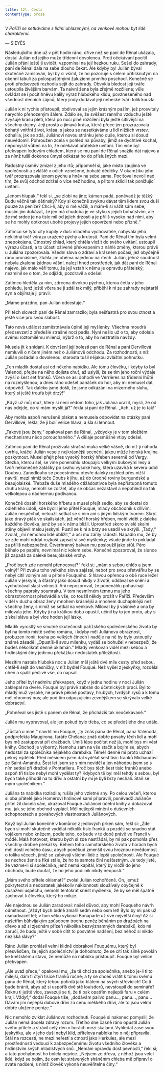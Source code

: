 ```yaml
---
title: 12\. Cesta
contentType: prose
---
```


<section>

_V Paříži se setkáváme s lidmi uhlazenými, na venkově mohou být lidé charakterní._

— SIEYÈS

Následujícího dne už v pět hodin ráno, dříve než se paní de Rênal ukázala, dostal Julián od jejího muže třídenní dovolenou. Proti očekávání pocítil Julián přání ještě ji uvidět; vzpomínal na její hezkou ruku. Sešel do zahrady; paní de Rênal dala na sebe dlouho čekat. Ale kdyby byl Julián býval skutečně zamilován, byl by si všiml, že ho pozoruje s čelem přitisknutým na okenní tabuli za polospuštěnými žaluziemi prvního poschodí. Konečně se proti předsevzetí rozhodla sejít do zahrady. Obvyklá bledost její tváře ustoupila živějším barvám. Ta naivní žena byla zřejmě rozčilena; vůle ovládat se i pocit hněvu kalily výraz hlubokého klidu, povzneseného nad všednost denních zájmů, který jindy dodával její nebeské tváři tolik kouzla.

Julián k ní rychle přistoupil; obdivoval se jejím krásným pažím, jež prosvítaly narychlo přehozeným šálem. Zdálo se, že svěžest ranního vzduchu ještě zvyšuje krásu pleti, která po noci plné rozčilení byla ještě citlivější na všechny dojmy. Její prostá a jímavá krása, která přece jen prozrazovala bohatý vnitřní život, krása, s jakou se nesetkáváme u lidí nižších vrstev, odhalila, jak se zdá, Juliánovi novou stránku jeho duše, kterou si dosud neuvědomil. Pohroužen zcela v pohled na půvaby, jimiž se dychtivě kochal, nepomyslil vůbec na to, že očekával přátelské uvítání. Tím více byl překvapen ledovým chladem, který se mu paní de Rênal snažila dát najevo a za nímž tušil dokonce úmysl odkázat ho do příslušných mezí.

Radostný úsměv zmizel z jeho rtů; připomněl si, jaké místo zaujímá ve společnosti a zvláště v očích vznešené, bohaté dědičky. V okamžiku jeho tvář prozrazovala jenom pýchu a hněv na sebe sama. Pociťoval nevoli nad tím, že svůj odchod zdržel o více než hodinu, a přitom sklidil tak ponižující uvítání.

„Jenom hlupák,“ řekl si, „se zlobí na jiné; kámen padá, poněvadž je těžký. Budu věčně tak dětinský? Kdy si konečně zvyknu dávat těm lidem svou duši pouze za peníze? Chci-li, aby si mě vážili, a mám-li si vážit sám sebe, musím jim dokázat, že jen má chudoba je ve styku s jejich bohatstvím, ale že mé srdce je na tisíc mil od jejich drzosti a je příliš vysoko nad nimi, aby se ho mohly dotknout ubohé projevy jejich opovržení nebo přízně.“

Zatímco se tyto city kupily v duši mladého vychovatele, nabývala jeho neklidná tvář výrazu uražené pýchy a krutosti. Paní de Rênal tím byla velmi znepokojena. Ctnostný chlad, který chtěla vložit do svého uvítání, ustoupil výrazu účasti, a to účasti oživené překvapením z náhlé změny, kterou právě u Juliána zpozorovala. Všední slova o zdraví a krásném počasí, jež obyčejně ráno pronášíme, ztuhla jim oběma najednou na rtech. Julián, jehož soudnost nebyla zkalena žádnou vášní, nalezl hned prostředek, jak dát paní de Rênal najevo, jak málo věří tomu, že její vztah k němu je opravdu přátelský; nezmínil se o tom, že odjíždí, pozdravil a odešel.

Zatímco hleděla za ním, zdrcena divokou pýchou, kterou četla v jeho pohledu, jenž ještě včera se jí zdál tak milý, přiběhl k ní ze zahrady nejstarší syn a objímaje ji pravil:

„Máme prázdno, pan Julián odcestuje.“

Při těch slovech paní de Rênal zamrazilo; byla nešťastná pro svou ctnost a ještě více pro svou slabost.

Tato nová událost zaměstnávala úplně její myšlenky. Všechna moudrá předsevzetí z předešlé strašné noci padla. Nyní nešlo už o to, aby odolala svému roztomilému milenci, nýbrž o to, aby ho neztratila navždy.

Musela jít k snídani. K dovršení její bolesti pan de Rênal a paní Dervillová nemluvili o ničem jiném než o Juliánově odchodu. Za rozhodností, s níž Julián požádal o dovolenou, starosta tušil nějakou zvláštní pohnutku.

„Ten mladík dostal asi od někoho nabídku. Ale tomu člověku, i kdyby to byl Valenod, přejde na něho dojista chuť, až uslyší, že se tím jeho roční výdaje zvýší o šest set franků. Včera se asi dohodli ve Verrières na třídenní lhůtě na rozmyšlenou; a dnes ráno odešel panáček do hor, aby mi nemusel dát odpověď. Tak daleko jsme došli, že jsme odkázáni na mizerného sluhu, který si ještě troufá být drzý!“

„Když už můj muž, který si není vědom toho, jak Juliána urazil, myslí, že od nás odejde, co si mám myslit já?“ řekla si paní de Rênal. „Ach, už je to tak!“

Aby mohla aspoň nerušeně plakat a nemusela odpovídat na otázky paní Dervillové, řekla, že ji bolí velice hlava, a šla si lehnout.

„Takové jsou ženy,“ opakoval pan de Rênal, „vždycky je v tom složitém mechanismu něco porouchaného.“ A dělaje posměšné vtipy odešel.

Zatímco paní de Rênal prožívala strašná muka velké vášně, do níž ji náhoda uvrhla, kráčel Julián vesele nejkrásnější scenérií, jakou může horská krajina poskytnout. Musel přejít přes vysoký horský hřeben severně od Vergy. Stezka, kterou šel, se vine ponenáhlu stoupajíc velkými bukovými lesy a tvoří nekonečné zatáčky po svahu vysoké hory, která uzavírá k severu údolí Doubsu. Zanedlouho se pocestnému otevře daleký rozhled přes nižší návrší, mezi nimiž teče Doubs k jihu, až do úrodné roviny burgundské a beaujolaiské. Třebaže duše mladého ctižádostivce byla nepřístupná tomuto druhu krásy, nemohl se zdržet, aby se občas nezastavil a nepohlédl na tak velkolepou a nádhernou podívanou.

Konečně dosáhl horského hřbetu a musel přejít sedlo, aby se dostal do odlehlého údolí, kde bydlil jeho přítel Fouqué, mladý obchodník s dřívím: Julián nespěchal, netoužil setkat se s ním ani s jiným lidským tvorem. Skryt jako dravý pták ve skaliskách, jež věnčí horský hřeben, mohl vidět z daleka každého člověka, jenž by se k němu blížil. Uprostřed skoro svislé skalní stěny objevil malou jeskyni. Pustil se k ní a brzy se usadil ve skrýši. „Tady,“ zvolal, „mi nemohou lidé ublížit,“ a oči mu zářily radostí. Napadlo mu, že by se zde mohl oddat rozkoši zapsat si své myšlenky; všude jinde to pokládal za příliš nebezpečné. Čtverhranný balvan mu posloužil jako stůl. Péro běhalo po papíře; nevnímal nic kolem sebe. Konečně zpozoroval, že slunce již zapadá za daleké beaujolaiské vrchy.

„Proč bych zde nemohl přenocovat?“ řekl si; „mám s sebou chléb a jsem volný!“ Při zvuku toho velkého slova zajásal, neboť pro svou přetvářku by se nebyl cítil volným ani u přítele Fouquého. S hlavou opřenou o obě ruce ležel Julián v jeskyni, a šťastný jako dosud nikdy v životě, oddával se snění a vychutnával slast volnosti. Ani nepozoroval, že ponenáhlu pohasínají všechny paprsky soumraku. V tom nesmírném temnu mu jeho obrazotvornost předváděla vše, co toužil někdy prožít v Paříži. Především viděl v duchu obraz ženy mnohem krásnější a mnohem duchaplnější než všechny ženy, s nimiž se setkal na venkově. Miloval by ji vášnivě a ona by milovala jeho. Kdyby ji na krátkou dobu opustil, učinil by to jen proto, aby si získal slávu a byl více hoden její lásky.

Mladík vyrostlý ve smutné skutečnosti pařížského společenského života by byl na tomto místě svého románu, i kdyby měl Juliánovu obraznost, probuzen ironií; touha po velkých činech i naděje na ně by byly ustoupily známé zásadě: „Opustíš-li svou milenku, vydáš se bohužel v nebezpečí, že budeš několikrát denně oklamán.“ Mladý venkovan viděl mezi sebou a hrdinskými činy jedinou překážku: nedostatek příležitosti.

Mezitím nastala hluboká noc a Julián měl ještě dvě míle cesty před sebou, chtěl-li sejít do vesničky, v níž bydlel Fouqué. Než vyšel z jeskyňky, rozdělal oheň a spálil pečlivě vše, co napsal.

Jeho přítel byl nadmíru překvapen, když v jednu hodinu v noci Julián zaklepal na dveře. Fouqué byl právě zabrán do účetnických prací. Byl to mladý muž vysoké, ne právě pěkné postavy, hrubých, tvrdých rysů a k tomu měl ohromný nos; ale pod tím odpuzujícím zevnějškem se skrývalo velké dobráctví.

„Pohněval ses jistě s panem de Rênal, že přicházíš tak neočekávaně.“

Julián mu vypravoval, ale jen pokud bylo třeba, co se předešlého dne událo.

„Zůstaň u mne,“ navrhl mu Fouqué, „ty znáš pana de Rênal, pana Valenoda, podprefekta Maugirona, faráře Chélana; znáš dobře povahy těch lidí a mohl bys mě zastupovat při dražbách. Umíš lépe počítat než já, mohl bys mi vést knihy. Obchod je výborný. Nemohu sám na vše stačit a bojím se, abych nedostal za společníka nějakého darebáka. Téměř denně mi proto uchází pěkný výdělek. Před měsícem jsem dal vydělat šest tisíc franků Michaudovi ze Saint-Amandu. Šest let jsem se s ním neviděl a jen náhodou jsem se s ním setkal při dražbě v Pontarlieru. Proč bys těch šest tisíc franků anebo aspoň tři tisíce nebyl mohl vydělat ty? Kdybych tě byl měl tehdy s sebou, byl bych také přihodil na to dříví a ostatní by mi je byli brzy nechali. Staň se mým společníkem.“

Juliána ta nabídka rozladila; rušila jeho vzletné sny. Po celou večeři, kterou si oba přátelé jako Homérovi hrdinové sami připravili, poněvadž Juliánův přítel žil docela sám, ukazoval Fouqué Juliánovi účetní knihy a dokazoval mu, jak se jeho obchod vyplácí. Měl nejlepší mínění o duševních schopnostech a povahových vlastnostech Juliánových.

Když byl Julián konečně v komůrce z jedlových prken sám, řekl si: „Zde bych si mohl skutečně vydělat několik tisíc franků a později se snadno stát vojákem nebo knězem, podle toho, co bude v té době právě ve Francii v módě. Malá hotovost, kterou bych si zde nastřádal, by mi pak pomohla přes všechny drobné překážky. Během toho samotářského života v horách bych měl dosti volného času, abych poněkud zmenšil svou hroznou nevědomost o tolika věcech, jimiž se zabývají všichni lidé z lepší společnosti. Ale Fouqué se nechce ženit a říká stále, že ho ta samota činí nešťastným. Je tedy jisté, že vezme-li si společníka, jenž nemá kapitál, který by vložil do jeho obchodu, bude doufat, že ho jeho podílník nikdy neopustí.“

„Mám svého přítele oklamat?“ zvolal Julián rozhořčeně. On, jemuž pokrytectví a nedostatek jakékoliv náklonnosti sloužívaly obyčejně k dosažení úspěchu, nemohl tentokrát snést myšlenku, že by se měl špatně zachovat k člověku, který ho miluje.

Ale najednou se Julián zaradoval: našel důvod, aby mohl Fouquého návrh odmítnout. „Vždyť bych bídně zmařil sedm nebo osm let! Bylo by mi pak už osmadvacet let; v tom věku vykonal Bonaparte už své největší činy! Až si našetřím bůhvíjakým způsobem trochu peněz běháním po dražbách na dřevo a až si zjednám přízeň několika bezvýznamných darebáků, kdo mi zaručí, že budu ještě v sobě cítit to posvátné nadšení, bez něhož si nikdo nezíská slávy?“

Ráno Julián prohlásil velmi klidně dobrákovi Fouquému, který byl přesvědčen, že jejich společnictví je dohodnuto, že se cítí tak silně povolán ke kněžskému stavu, že nemůže na nabídku přistoupit. Fouqué byl velice překvapen.

„Ale uvaž přece,“ opakoval mu, „že tě chci za společníka, anebo je-li ti to milejší, dám ti čtyři tisíce franků ročně; a ty se chceš vrátit k tomu svému panu de Rênal, který tebou pohrdá jako blátem na svých střevících! Co ti bude bránit, abys až si uspoříš dvě stě louisdorů, nevstoupil do semináře? Řeknu ti ještě více, zavazuji se ti, že ti pak opatřím nejlepší faru v celém kraji. Vždyť,“ dodal Fouqué tiše, „dodávám palivo panu…, panu…, panu… Dávám jim nejlepší dubové dříví za cenu měkkého dříví, ale to jsou velmi dobře uložené peníze.“

Nic nemohlo zviklat Juliánovo rozhodnutí. Fouqué si nakonec pomyslil, že Julián nemá docela zdravý rozum. Třetího dne časně ráno opustil Julián svého přítele a strávil celý den v horách mezi skalami. Vyhledal zase svou jeskyňku, ale v jeho duši nebyl klid, přítelova nabídka ho o něj připravila. Stál na rozcestí, ne mezi neřestí a ctností jako Herkules, ale mezi prostředností vedoucí k zabezpečenému životu všedního člověka a hrdinstvím svých mladistvých snů. „Nemám opravdu dost pevnosti,“ řekl si; a tato pochybnost ho bolela nejvíce. „Nejsem ze dřeva, z něhož jsou velcí lidé, když se bojím, že osm let strávených sháněním chleba mě připraví o svaté nadšení, s nímž člověk vykoná neuvěřitelné činy.“

</section>

[^1]: V mincích po 6 francích.

[^2]: Citáty z Byrona jsou v překladu Pavla Eisnera.

[^3]: Hrdinka veršované povídky ,,Paní z Vergy“ hynoucí v domnění, že ji zradil milenec.

[^4]: Překlad J. V. Sládka.

[^5]: Náboženské spolky služebnictva, jejichž prostřednictvím církev získávala spojence v šlechtických domech.

[^6]: Podívejte se na stranu 130.

[^7]: Věřte mi.

[^8]: Co je psáno, to je dáno.

[^9]: Chytrému napověz.

[^10]: Buď zdráv a miluj mě.

[^11]: Viz v Louvru vévodu Františka Aquitánského, odkládajícího přilbu a beroucího na sebe mnišský hábit, č. 1130 (_pozn. aut._).

[^12]: Francouzská mystička.

[^13]: Venkove, kdy tě spatřím (citát je však z Horatia).

[^14]: Jsem při tobě, je to moje dílo.

[^15]: Proslulý kejklíř (pozn. autora).

[^16]: Rossiniho opera.

[^17]: To mluví nespokojenec (poznámka Molièrova k Tartuffovi). _Pozn. autora._

[^18]: Biskup a ministr narozený v Besançonu.

[^19]: Redaktoři satirického časopisu, uvěznění pro urážku vlády.

[^20]: Musím se potrestat, jestliže jsem příliš milovala.

[^21]: Syn zedníka, který velel části roajalistické armády při vendéském povstání.

[^22]: Slavný kazatel.

[^23]: Jestliže dovolí osud.

[^24]: Od této chvíle již neřeknu ani slovo.

[^25]: Zde mluví z něho jakobín (_Pozn. aut.)._

[^26]: Od La Fontaina; podle nich je „manželský svazek tísnivým ortelem“.

